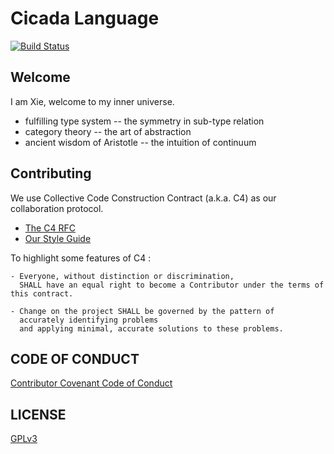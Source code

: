 # Cicada Language

[![Build Status](https://travis-ci.org/cicada-lang/cicada.svg?branch=master)](https://travis-ci.org/cicada-lang/cicada)

## Welcome

I am Xie, welcome to my inner universe.

- fulfilling type system -- the symmetry in sub-type relation
- category theory -- the art of abstraction
- ancient wisdom of Aristotle -- the intuition of continuum

## Contributing

We use Collective Code Construction Contract (a.k.a. C4) as our collaboration protocol.

- [The C4 RFC](https://rfc.zeromq.org/spec:42/C4)
- [Our Style Guide](STYLE-GUIDE.md)

To highlight some features of C4 :

```
- Everyone, without distinction or discrimination,
  SHALL have an equal right to become a Contributor under the terms of this contract.

- Change on the project SHALL be governed by the pattern of
  accurately identifying problems
  and applying minimal, accurate solutions to these problems.
```

## CODE OF CONDUCT

[Contributor Covenant Code of Conduct](CODE-OF-CONDUCT.md)

## LICENSE

[GPLv3](LICENSE)

